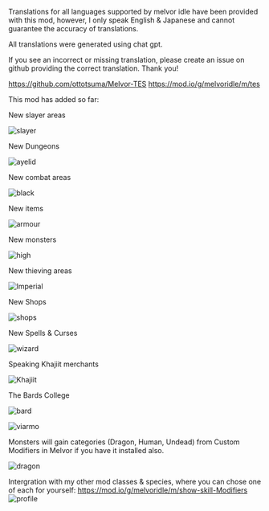 Translations for all languages supported by melvor idle have been provided with this mod, however, I only speak English & Japanese and cannot guarantee the accuracy of translations.

All translations were generated using chat gpt.

If you see an incorrect or missing translation, please create an issue on github providing the correct translation. Thank you!

https://github.com/ottotsuma/Melvor-TES
https://mod.io/g/melvoridle/m/tes

This mod has added so far:

New slayer areas

![slayer](images/slayer.png)

New Dungeons

![ayelid](images/ayelid.png)

New combat areas

![black](images/black.png)


New items

![armour](images/armour.png)

New monsters

![high](images/high.png)

New thieving areas

![Imperial](images/Imperial.png)

New Shops

![shops](images/shops.png)

New Spells & Curses

![wizard](images/wizard.png)

Speaking Khajiit merchants

![Khajiit](images/Khajiit.png)

The Bards College

![bard](images/bard.png)

![viarmo](images/viarmo.png)

Monsters will gain categories (Dragon, Human, Undead) from Custom Modifiers in Melvor if you have it installed also.

![dragon](images/dragon.png)

Intergration with my other mod classes & species, where you can chose one of each for yourself: https://mod.io/g/melvoridle/m/show-skill-Modifiers
![profile](images/profile.png)
